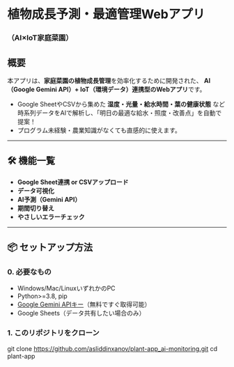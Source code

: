 # 植物成長予測・最適管理Webアプリ
### （AI×IoT家庭菜園）

## 概要

本アプリは、**家庭菜園の植物成長管理**を効率化するために開発された、
**AI（Google Gemini API）+ IoT（環境データ）連携型のWebアプリ**です。

- Google SheetやCSVから集めた **湿度・光量・給水時間・葉の健康状態** など時系列データをAIで解析し、「明日の最適な給水・照度・改善点」を自動で提案！
- プログラム未経験・農業知識がなくても直感的に使えます。

---

## 🛠️ 機能一覧

- **Google Sheet連携 or CSVアップロード**
- **データ可視化**
- **AI予測（Gemini API）**
- **期間切り替え**
- **やさしいエラーチェック**

---

## 📦 セットアップ方法

### 0. 必要なもの

- Windows/Mac/LinuxいずれかのPC
- Python>=3.8, pip
- [Google Gemini APIキー](https://aistudio.google.com/app/apikey)（無料ですぐ取得可能）
- Google Sheets（データ共有したい場合のみ）

### 1. このリポジトリをクローン

git clone https://github.com/asliddinxanov/plant-app_ai-monitoring.git
cd plant-app
